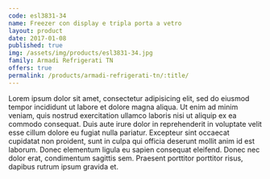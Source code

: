 ```yaml
---
code: esl3831-34
name: Freezer con display e tripla porta a vetro
layout: product
date: 2017-01-08
published: true
img: /assets/img/products/esl3831-34.jpg
family: Armadi Refrigerati TN
offers: true
permalink: /products/armadi-refrigerati-tn/:title/
---
```


Lorem ipsum dolor sit amet, consectetur adipisicing elit, sed do eiusmod tempor incididunt ut labore et dolore magna aliqua. Ut enim ad minim veniam, quis nostrud exercitation ullamco laboris nisi ut aliquip ex ea commodo consequat. Duis aute irure dolor in reprehenderit in voluptate velit esse cillum dolore eu fugiat nulla pariatur. Excepteur sint occaecat cupidatat non proident, sunt in culpa qui officia deserunt mollit anim id est laborum. Donec elementum ligula eu sapien consequat eleifend. Donec nec dolor erat, condimentum sagittis sem. Praesent porttitor porttitor risus, dapibus rutrum ipsum gravida et.
